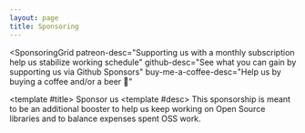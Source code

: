 ```yaml
---
layout: page
title: Sponsoring
---
```


<script setup>
import SponsoringGrid from './.vitepress/components/SponsoringGrid.vue'
</script>

<SponsoringGrid
  patreon-desc="Supporting us with a monthly subscription help us stabilize working schedule"
  github-desc="See what you can gain by supporting us via Github Sponsors"
  buy-me-a-coffee-desc="Help us by buying a coffee and/or a beer 🍻"
>
  <template #title>
    Sponsor us
  </template>
  <template #desc>
This sponsorship is meant to be an additional booster to help us keep working on Open Source libraries and to balance expenses spent OSS work.
  </template>
</SponsoringGrid>
